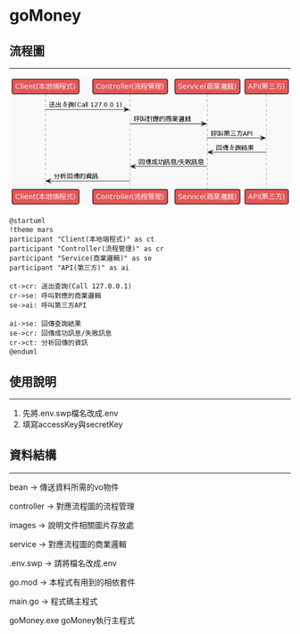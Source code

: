 # goMoney

## 流程圖
---
![流程圖](images/20230109092923.png)
```
@startuml
!theme mars
participant "Client(本地端程式)" as ct
participant "Controller(流程管理)" as cr
participant "Service(商業邏輯)" as se
participant "API(第三方)" as ai

ct->cr: 送出查詢(Call 127.0.0.1)
cr->se: 呼叫對應的商業邏輯
se->ai: 呼叫第三方API

ai->se: 回傳查詢結果
se->cr: 回傳成功訊息/失敗訊息
cr->ct: 分析回傳的資訊
@enduml
```

## 使用說明
---
1. 先將.env.swp檔名改成.env
2. 填寫accessKey與secretKey

## 資料結構
---
bean -> 傳送資料所需的vo物件

controller -> 對應流程圖的流程管理

images -> 說明文件相關圖片存放處

service -> 對應流程圖的商業邏輯

.env.swp -> 請將檔名改成.env

go.mod -> 本程式有用到的相依套件

main.go -> 程式碼主程式

goMoney.exe goMoney執行主程式
